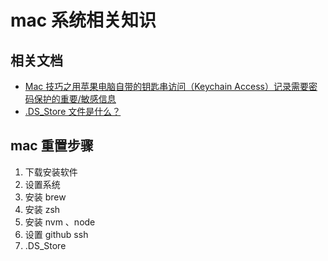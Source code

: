 # mac 系统相关知识

## 相关文档

* [Mac 技巧之用苹果电脑自带的钥匙串访问（Keychain Access）记录需要密码保护的重要/敏感信息](http://www.mac52ipod.cn/post/mac-keychain-access-password-protected-inportant-info.php)
* [.DS_Store 文件是什么？](https://www.zhihu.com/question/20345704)

## mac 重置步骤

1.  下载安装软件
2.  设置系统
3.  安装 brew
4.  安装 zsh
5.  安装 nvm 、node
6.  设置 github ssh
7.  .DS_Store
